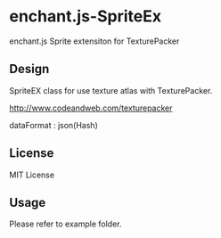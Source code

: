 enchant.js-SpriteEx
===================

enchant.js Sprite extensiton for TexturePacker


Design
------

SpriteEX class for use texture atlas with TexturePacker.

http://www.codeandweb.com/texturepacker

dataFormat : json(Hash)


License
-------

MIT License


Usage
-----

Please refer to example folder.

